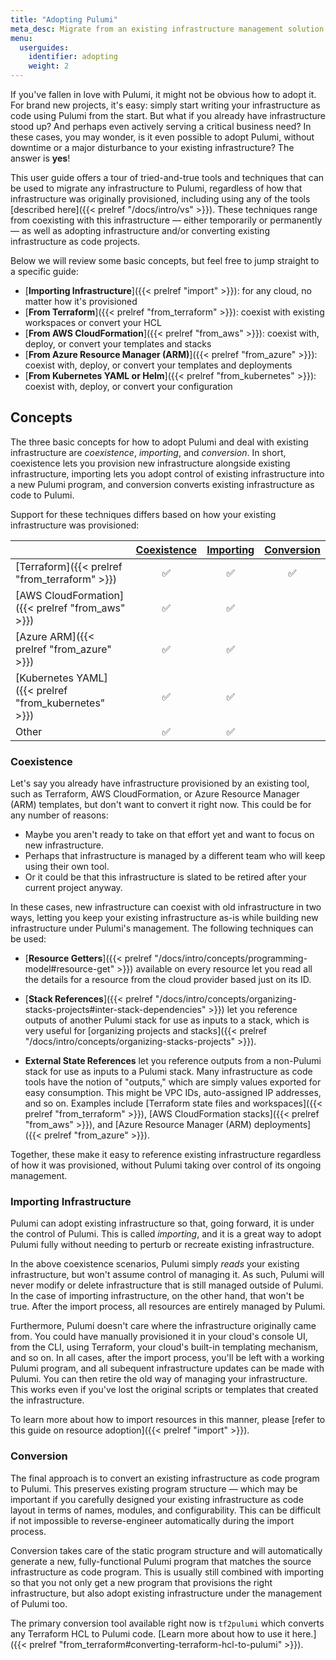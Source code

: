 ```yaml
---
title: "Adopting Pulumi"
meta_desc: Migrate from an existing infrastructure management solution to Pulumi.
menu:
  userguides:
    identifier: adopting
    weight: 2
---
```


If you've fallen in love with Pulumi, it might not be obvious how to adopt it. For brand new projects, it's easy: simply start writing your infrastructure as code using Pulumi from the start. But what if you already have infrastructure stood up? And perhaps even actively serving a critical business need? In these cases, you may wonder, is it even possible to adopt Pulumi, without downtime or a major disturbance to your existing infrastructure? The answer is **yes**!

This user guide offers a tour of tried-and-true tools and techniques that can be used to migrate any infrastructure to Pulumi, regardless of how that infrastructure was originally provisioned, including using any of the tools [described here]({{< prelref "/docs/intro/vs" >}}). These techniques range from coexisting with this infrastructure &mdash; either temporarily or permanently &mdash; as well as adopting infrastructure and/or converting existing infrastructure as code projects.

Below we will review some basic concepts, but feel free to jump straight to a specific guide:

* [**Importing Infrastructure**]({{< prelref "import" >}}): for any cloud, no matter how it's provisioned
* [**From Terraform**]({{< prelref "from_terraform" >}}): coexist with existing workspaces or convert your HCL
* [**From AWS CloudFormation**]({{< prelref "from_aws" >}}): coexist with, deploy, or convert your templates and stacks
* [**From Azure Resource Manager (ARM)**]({{< prelref "from_azure" >}}): coexist with, deploy, or convert your templates and deployments
* [**From Kubernetes YAML or Helm**]({{< prelref "from_kubernetes" >}}): coexist with, deploy, or convert your configuration

## Concepts

The three basic concepts for how to adopt Pulumi and deal with existing infrastructure are _coexistence_, _importing_, and _conversion_. In short, coexistence lets you provision new infrastructure alongside existing infrastructure, importing lets you adopt control of existing infrastructure into a new Pulumi program, and conversion converts existing infrastructure as code to Pulumi.

Support for these techniques differs based on how your existing infrastructure was provisioned:

|                    | [Coexistence](#coexistence) | [Importing](#importing-infrastructure) | [Conversion](#conversion) |
|--------------------|:-------:|:------:|:-------:|
| [Terraform]({{< prelref "from_terraform" >}}) | ✅      | ✅     | ✅      |
| [AWS CloudFormation]({{< prelref "from_aws" >}}) | ✅      | ✅     |         |
| [Azure ARM]({{< prelref "from_azure" >}})          | ✅      | ✅     |         |
| [Kubernetes YAML]({{< prelref "from_kubernetes" >}})    | ✅      | ✅     |         |
| Other              | ✅      | ✅     |         |

### Coexistence

Let's say you already have infrastructure provisioned by an existing tool, such as Terraform, AWS CloudFormation, or Azure Resource Manager (ARM) templates, but don't want to convert it right now. This could be for any number of reasons:

* Maybe you aren't ready to take on that effort yet and want to focus on new infrastructure.
* Perhaps that infrastructure is managed by a different team who will keep using their own tool.
* Or it could be that this infrastructure is slated to be retired after your current project anyway.

In these cases, new infrastructure can coexist with old infrastructure in two ways, letting you keep your existing infrastructure as-is while building new infrastructure under Pulumi's management. The following techniques can be used:

* [**Resource Getters**]({{< prelref "/docs/intro/concepts/programming-model#resource-get" >}}) available on every resource let you read all the details for a resource from the cloud provider based just on its ID.

* [**Stack References**]({{< prelref "/docs/intro/concepts/organizing-stacks-projects#inter-stack-dependencies" >}}) let you reference outputs of another Pulumi stack for use as inputs to a stack, which is very useful for [organizing projects and stacks]({{< prelref "/docs/intro/concepts/organizing-stacks-projects" >}}).

* **External State References** let you reference outputs from a non-Pulumi stack for use as inputs to a Pulumi stack. Many infrastructure as code tools have the notion of "outputs," which are simply values exported for easy consumption. This might be VPC IDs, auto-assigned IP addresses, and so on. Examples include [Terraform state files and workspaces]({{< prelref "from_terraform" >}}), [AWS CloudFormation stacks]({{< prelref "from_aws" >}}), and [Azure Resource Manager (ARM) deployments]({{< prelref "from_azure" >}}).

Together, these make it easy to reference existing infrastructure regardless of how it was provisioned, without Pulumi taking over control of its ongoing management.

### Importing Infrastructure

Pulumi can adopt existing infrastructure so that, going forward, it is under the control of Pulumi. This is called _importing_, and it is a great way to adopt Pulumi fully without needing to perturb or recreate existing infrastructure.

In the above coexistence scenarios, Pulumi simply _reads_ your existing infrastructure, but won't assume control of managing it. As such, Pulumi will never modify or delete infrastructure that is still managed outside of Pulumi. In the case of importing infrastructure, on the other hand, that won't be true. After the import process, all resources are entirely managed by Pulumi.

Furthermore, Pulumi doesn't care where the infrastructure originally came from. You could have manually provisioned it in your cloud's console UI, from the CLI, using Terraform, your cloud's built-in templating mechanism, and so on. In all cases, after the import process, you'll be left with a working Pulumi program, and all subequent infrastructure updates can be made with Pulumi. You can then retire the old way of managing your infrastructure. This works even if you've lost the original scripts or templates that created the infrastructure.

To learn more about how to import resources in this manner, please [refer to this guide on resource adoption]({{< prelref "import" >}}).

### Conversion

The final approach is to convert an existing infrastructure as code program to Pulumi. This preserves existing program structure &mdash; which may be important if you carefully designed your existing infrastructure as code layout in terms of names, modules, and configurability. This can be difficult if not impossible to reverse-engineer automatically during the import process.

Conversion takes care of the static program structure and will automatically generate a new, fully-functional Pulumi program that matches the source infrastructure as code program. This is usually still combined with importing so that you not only get a new program that provisions the right infrastructure, but also adopt existing infrastructure under the management of Pulumi too.

The primary conversion tool available right now is `tf2pulumi` which converts any Terraform HCL to Pulumi code. [Learn more about how to use it here.]({{< prelref "from_terraform#converting-terraform-hcl-to-pulumi" >}}).
